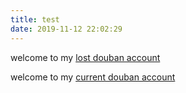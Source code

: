 ```yaml
---
title: test
date: 2019-11-12 22:02:29
---
```


welcome to my [lost douban account](/skip_render/lost-douban-account-movies.html)

welcome to my [current douban account](/movies)
